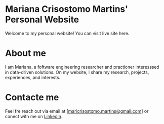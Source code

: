 # Mariana Crisostomo Martins' Personal Website
Welcome to my personal website! You can visit live site here.
# About me
I am Mariana, a foftware engineering researcher and practioner interesssed in data-driven solutions. On my website, I share my research, projects, experiences, and interests.
# Contacte me
Feel fre reach out via email at [maricrisostomo.martins@gmail.com] or conect with me on [Linkedin](https://www.linkedin.com/in/marianacrisostomomartins/).

